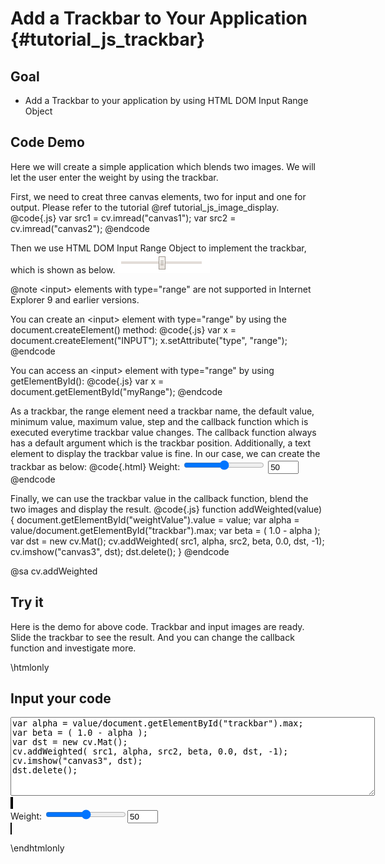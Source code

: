Add a Trackbar to Your Application {#tutorial_js_trackbar}
=============================

Goal
----

-   Add a Trackbar to your application by using HTML DOM Input Range Object

Code Demo
---------

Here we will create a simple application which blends two images. We will let the user enter the
weight by using the trackbar.

First, we need to creat three canvas elements, two for input and one for output. Please refer to 
the tutorial @ref tutorial_js_image_display.
@code{.js}
var src1 = cv.imread("canvas1");
var src2 = cv.imread("canvas2");
@endcode

Then we use HTML DOM Input Range Object to implement the trackbar, which is shown as below. 
![](images/Trackbar_Tutorial_Range.png)

@note &lt;input&gt; elements with type="range" are not supported in Internet Explorer 9 and earlier versions.

You can create an &lt;input&gt; element with type="range" by using the document.createElement() method:
@code{.js}
var x = document.createElement("INPUT");
x.setAttribute("type", "range");
@endcode

You can access an &lt;input&gt; element with type="range" by using getElementById():
@code{.js}
var x = document.getElementById("myRange");
@endcode

As a trackbar, the range element need a trackbar name, the default value, minimum value, maximum value, 
step and the callback function which is executed everytime trackbar value changes. The callback function 
always has a default argument which is the trackbar position. Additionally, a text element to display the trackbar 
value is fine. In our case, we can create the trackbar as below:
@code{.html}
Weight: <input type="range" id="trackbar" value="50" min="0" max="100" step="1" oninput="addWeighted(this.value)">
<input type="text" id="weightValue" size="3" value="50"/>
@endcode

Finally, we can use the trackbar value in the callback function, blend the two images and display the result.
@code{.js}
function addWeighted(value) {
    document.getElementById("weightValue").value = value;
    var alpha = value/document.getElementById("trackbar").max;
    var beta = ( 1.0 - alpha );
    var dst = new cv.Mat();
    cv.addWeighted( src1, alpha, src2, beta, 0.0, dst, -1);
    cv.imshow("canvas3", dst);
    dst.delete();
}
@endcode

@sa cv.addWeighted

Try it
------

Here is the demo for above code. Trackbar and input images are ready. Slide the trackbar to see the result. 
And you can change the callback function and investigate more.

\htmlonly
<head>
<style>
canvas {
    border: 1px solid black;
}
</style>
</head>
<body>
<div id="CodeArea">
<h2>Input your code</h2>
<textarea rows="8" cols="70" id="TestCode" spellcheck="false">
var alpha = value/document.getElementById("trackbar").max;
var beta = ( 1.0 - alpha );
var dst = new cv.Mat();
cv.addWeighted( src1, alpha, src2, beta, 0.0, dst, -1);
cv.imshow("canvas3", dst);
dst.delete();
</textarea>
</div>
<div id="showcase">
    <div>
        <canvas id="canvas1"></canvas>
        <canvas id="canvas2"></canvas>
    </div>
    Weight: <input type="range"  id="trackbar" value="50" min="0" max="100" step="1" 
    oninput="addWeighted(this.value)"><input type="text" id="weightValue" size="3" value="50"><br>
    <canvas id="canvas3"></canvas>
</div>
<script async src="opencv.js"  id="opencvjs"></script>
<script>
function addWeighted(value) {
    document.getElementById("weightValue").value = value;    
    var text = document.getElementById("TestCode").value;
    eval(text);
}

var canvas1 = document.getElementById("canvas1");
var ctx1 = canvas1.getContext("2d");
var url1 = "LinuxLogo.jpg";
var img1 = new Image();
img1.onload = function() {
    canvas1.width = img1.width;
    canvas1.height = img1.height;
    ctx1.drawImage(img1,0,0,img1.width,img1.height);
}
img1.src = url1;

var canvas2 = document.getElementById("canvas2");
var ctx2 = canvas2.getContext("2d");
var url2 = "WindowsLogo.jpg";
var img2 = new Image();
img2.onload = function() {
    canvas2.width = img2.width;
    canvas2.height = img2.height;
    ctx2.drawImage(img2,0,0,img2.width,img2.height);
}
img2.src = url2;

var src1, src2;
document.getElementById("opencvjs").onload = function() {
    src1 = cv.imread("canvas1");
    src2 = cv.imread("canvas2");
    var value = document.getElementById("trackbar").value;
    var text = document.getElementById("TestCode").value;
    eval(text);
};
</script>
</body>
\endhtmlonly
